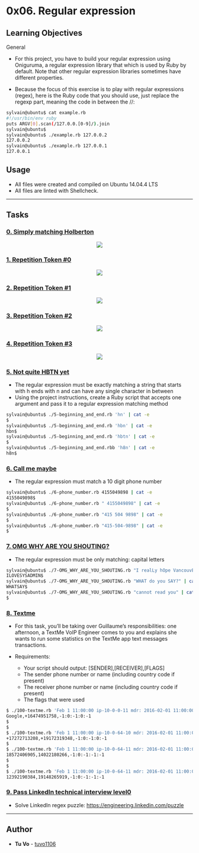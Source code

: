# 0x06. Regular expression

## Learning Objectives
General
* For this project, you have to build your regular expression using Oniguruma, a regular expression library that which is used by Ruby by default. Note that other regular expression libraries sometimes have different properties.

* Because the focus of this exercise is to play with regular expressions (regex), here is the Ruby code that you should use, just replace the regexp part, meaning the code in between the //:

```sh
sylvain@ubuntu$ cat example.rb
#!/usr/bin/env ruby
puts ARGV[0].scan(/127.0.0.[0-9]/).join
sylvain@ubuntu$
sylvain@ubuntu$ ./example.rb 127.0.0.2
127.0.0.2
sylvain@ubuntu$ ./example.rb 127.0.0.1
127.0.0.1
```

## Usage

* All files were created and compiled on Ubuntu 14.04.4 LTS
* All files are linted with Shellcheck.

---
## Tasks

### [0. Simply matching Holberton](./0-simply_match_holberton.rb)
<p align="center">
  <img src="https://i.imgur.com/nqBDR90.png">
</p>

### [1. Repetition Token #0](./1-repetition_token_0.rb)
<p align="center">
  <img src="https://i.imgur.com/bv1m1F4.png">
</p>

### [2. Repetition Token #1](./2-repetition_token_1.rb)
<p align="center">
  <img src="https://i.imgur.com/k98KSnA.png">
</p>

### [3. Repetition Token #2](./3-repetition_token_2.rb)
<p align="center">
  <img src="https://i.imgur.com/mtbx0XK.png">
</p>

### [4. Repetition Token #3](./4-repetition_token_3.rb)
<p align="center">
  <img src="https://i.imgur.com/4nfuinl.png">
</p>

### [5. Not quite HBTN yet](./5-beginning_and_end.rb)
* The regular expression must be exactly matching a string that starts with h ends with n and can have any single character in between
* Using the project instructions, create a Ruby script that accepts one argument and pass it to a regular expression matching method

```sh
sylvain@ubuntu$ ./5-beginning_and_end.rb 'hn' | cat -e
$
sylvain@ubuntu$ ./5-beginning_and_end.rb 'hbn' | cat -e
hbn$
sylvain@ubuntu$ ./5-beginning_and_end.rb 'hbtn' | cat -e
$
sylvain@ubuntu$ ./5-beginning_and_end.rbb 'h8n' | cat -e
h8n$
```

### [6. Call me maybe](./6-phone_number.rb)
* The regular expression must match a 10 digit phone number
```sh
sylvain@ubuntu$ ./6-phone_number.rb 4155049898 | cat -e
4155049898$
sylvain@ubuntu$ ./6-phone_number.rb " 4155049898" | cat -e
$
sylvain@ubuntu$ ./6-phone_number.rb "415 504 9898" | cat -e
$
sylvain@ubuntu$ ./6-phone_number.rb "415-504-9898" | cat -e
$
```

### [7. OMG WHY ARE YOU SHOUTING?](./7-OMG_WHY_ARE_YOU_SHOUTING.rb)
* The regular expression must be only matching: capital letters
```sh
sylvain@ubuntu$ ./7-OMG_WHY_ARE_YOU_SHOUTING.rb "I realLy hOpe VancouvEr posseSs Yummy Soft vAnilla Dupper Mint Ice Nutella cream" | cat -e
ILOVESYSADMIN$
sylvain@ubuntu$ ./7-OMG_WHY_ARE_YOU_SHOUTING.rb "WHAT do you SAY?" | cat -e
WHATSAY$
sylvain@ubuntu$ ./7-OMG_WHY_ARE_YOU_SHOUTING.rb "cannot read you" | cat -e
$
```

### [8. Textme](./100-textme.rb)
* For this task, you’ll be taking over Guillaume’s responsibilities: one afternoon, a TextMe VoIP Engineer comes to you and explains she wants to run some statistics on the TextMe app text messages transactions.

* Requirements:

  * Your script should output: [SENDER],[RECEIVER],[FLAGS]
  * The sender phone number or name (including country code if present)
  * The receiver phone number or name (including country code if present)
  * The flags that were used

```sh
$ ./100-textme.rb 'Feb 1 11:00:00 ip-10-0-0-11 mdr: 2016-02-01 11:00:00 Receive SMS [SMSC:SYBASE1] [SVC:] [ACT:] [BINF:] [FID:] [from:Google] [to:+16474951758] [flags:-1:0:-1:0:-1] [msg:127:This planet has - or rather had - a problem, which was this: most of the people on it were unhappy for pretty much of the time.] [udh:0:]'
Google,+16474951758,-1:0:-1:0:-1
$
$
$ ./100-textme.rb 'Feb 1 11:00:00 ip-10-0-64-10 mdr: 2016-02-01 11:00:00 Receive SMS [SMSC:SYBASE2] [SVC:] [ACT:] [BINF:] [FID:] [from:+17272713208] [to:+19172319348] [flags:-1:0:-1:0:-1] [msg:136:Orbiting this at a distance of roughly ninety-two million miles is an utterly insignificant little blue green planet whose ape-descended] [udh:0:]'
+17272713208,+19172319348,-1:0:-1:0:-1
$
$ ./100-textme.rb 'Feb 1 11:00:00 ip-10-0-64-11 mdr: 2016-02-01 11:00:00 Sent SMS [SMSC:SYBASE1] [SVC:backendtextme] [ACT:] [BINF:] [FID:] [from:18572406905] [to:14022180266] [flags:-1:0:-1:-1:-1] [msg:136:Far out in the uncharted backwaters of the unfashionable end of the western spiral arm of the Galaxy lies a small unregarded yellow sun.] [udh:0:]'
18572406905,14022180266,-1:0:-1:-1:-1
$
$
$ ./100-textme.rb 'Feb 1 11:00:00 ip-10-0-64-11 mdr: 2016-02-01 11:00:00 Sent SMS [SMSC:SYBASE1] [SVC:backendtextme] [ACT:] [BINF:] [FID:] [from:12392190384] [to:19148265919] [flags:-1:0:-1:-1:-1] [msg:99:life forms are so amazingly primitive that they still think digital watches are a pretty neat idea.] [udh:0:]'
12392190384,19148265919,-1:0:-1:-1:-1
```

### [9. Pass LinkedIn technical interview level0](./101-passed_linkedin_regex_challenge.jpg)
* Solve LinkedIn regex puzzle: https://engineering.linkedin.com/puzzle

---

## Author
* **Tu Vo** - [tuvo1106](github.com/tuvo1106)
